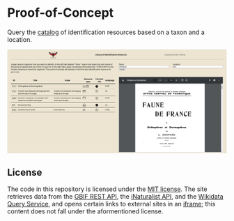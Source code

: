 # Proof-of-Concept

Query the [catalog](https://github.com/identification-resources/catalog) of identification resources based on a taxon and a location.

[![Screenshot of the site](README-figure-1.png)](https://identification-resources.github.io/proof-of-concept/?taxon=1458&location=45%2C5)

## License

The code in this repository is licensed under the [MIT license](https://github.com/identification-resources/proof-of-concept/blob/main/LICENSE).
The site retrieves data from the [GBIF REST API](https://www.gbif.org/developer/summary), the [iNaturalist API](https://api.inaturalist.org/v1/docs/),
and the [Wikidata](https://www.wikidata.org/) [Query Service](https://query.wikidata.org/), and opens certain links to external sites in an
[iframe](https://developer.mozilla.org/en-US/docs/Web/HTML/Element/iframe); this content does not fall under the aformentioned license.
